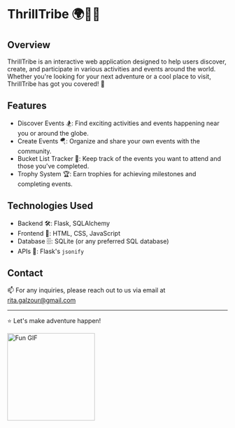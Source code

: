 # ThrillTribe 🌍🏄‍♀️

## Overview

ThrillTribe is an interactive web application designed to help users discover, create, and participate in various activities and events around the world. Whether you're looking for your next adventure or a cool place to visit, ThrillTribe has got you covered! 🌟 

## Features

- Discover Events 🏂: Find exciting activities and events happening near you or around the globe.
- Create Events 🪂: Organize and share your own events with the community.
- Bucket List Tracker 📝: Keep track of the events you want to attend and those you've completed.  
- Trophy System 🏆: Earn trophies for achieving milestones and completing events.

## Technologies Used

- Backend 🛠️: Flask, SQLAlchemy
- Frontend 🎨: HTML, CSS, JavaScript
- Database 🗄️: SQLite (or any preferred SQL database)
- APIs 🔗: Flask's `jsonify`

## Contact

📫 For any inquiries, please reach out to us via email at rita.galzour@gmail.com

---

⭐️ Let's make adventure happen!

<img src="https://i.giphy.com/media/v1.Y2lkPTc5MGI3NjExdGJxYWl6ejVvNXhyOHBwdWhhdDkwOHlyamF0cjg2NDByemtzc3hvNiZlcD12MV9pbnRlcm5hbF9naWZfYnlfaWQmY3Q9cw/3o6gE51uXycrKW6D84/giphy.gif" alt="Fun GIF" width="200"/>
